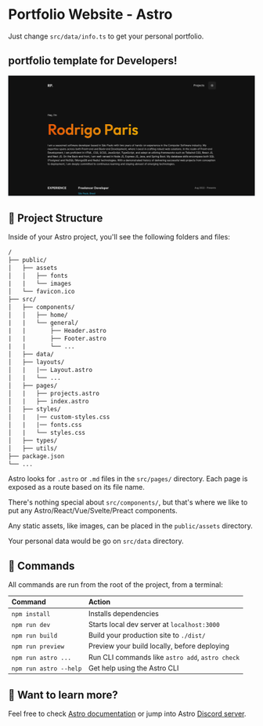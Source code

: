 # Portfolio Website - Astro

Just change `src/data/info.ts` to get your personal portfolio.

## portfolio template for Developers!

![Feature Image](./public/assets/images/astro-portfolio.png)

## 🚀 Project Structure

Inside of your Astro project, you'll see the following folders and files:

```
/
├── public/
│   ├── assets
│   │   ├── fonts
|   |   └── images
│   └── favicon.ico
├── src/
│   ├── components/
│   │   ├── home/
|   |   └── general/
|   |       ├── Header.astro
|   |       ├── Footer.astro
|   |       └── ...
│   ├── data/
│   ├── layouts/
│   |   |── Layout.astro
│   |   └── ...
│   ├── pages/
│   |   ├── projects.astro
│   |   ├── index.astro
│   ├── styles/
│   |   |── custom-styles.css
│   |   |── fonts.css
│   |   └── styles.css
│   ├── types/
│   ├── utils/
├── package.json
└── ...
```

Astro looks for `.astro` or `.md` files in the `src/pages/` directory. Each page is exposed as a route based on its file name.

There's nothing special about `src/components/`, but that's where we like to put any Astro/React/Vue/Svelte/Preact components.

Any static assets, like images, can be placed in the `public/assets` directory.

Your personal data would be go on `src/data` directory.

## 🧞 Commands

All commands are run from the root of the project, from a terminal:

| Command                | Action                                           |
| :--------------------- | :----------------------------------------------- |
| `npm install`          | Installs dependencies                            |
| `npm run dev`          | Starts local dev server at `localhost:3000`      |
| `npm run build`        | Build your production site to `./dist/`          |
| `npm run preview`      | Preview your build locally, before deploying     |
| `npm run astro ...`    | Run CLI commands like `astro add`, `astro check` |
| `npm run astro --help` | Get help using the Astro CLI                     |

## 👀 Want to learn more?

Feel free to check [Astro documentation](https://docs.astro.build) or jump into Astro [Discord server](https://astro.build/chat).
